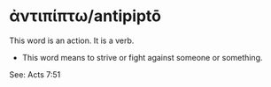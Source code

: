 # ἀντιπίπτω/antipiptō 
This word is an action. It is a verb.

* This word means to strive or fight against someone or something.

See: Acts 7:51
